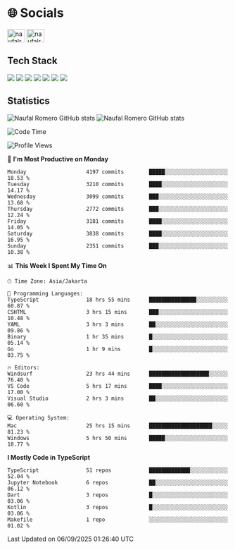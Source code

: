 <h1 align="">🌐 Socials</h1>
<p align="left">
<a href="https://linkedin.com/in/naufal-romero-putra-pratama-9ab816177/" target="blank"><img align="center" src="https://raw.githubusercontent.com/rahuldkjain/github-profile-readme-generator/master/src/images/icons/Social/linked-in-alt.svg" alt="naufalromero" height="30" width="40" /></a>
<a href="https://instagram.com/naufalromero" target="blank"><img align="center" src="https://raw.githubusercontent.com/rahuldkjain/github-profile-readme-generator/master/src/images/icons/Social/instagram.svg" alt="naufalromero" height="30" width="40" /></a>
</p>


<h2 align="">Tech Stack</h2>
<div align="">
  <img src="https://img.shields.io/badge/next.js-000000?style=for-the-badge&logo=nextdotjs&logoColor=white"/>
 <img src="https://img.shields.io/badge/typescript-%23007ACC.svg?style=for-the-badge&logo=typescript&logoColor=white"/>
 <img src="https://img.shields.io/badge/react-%2320232a.svg?style=for-the-badge&logo=react&logoColor=%2361DAFB"/>
 <img src="https://img.shields.io/badge/tailwindcss-%2338B2AC.svg?style=for-the-badge&logo=tailwind-css&logoColor=white"/>
 <img src="https://img.shields.io/badge/Prisma-3982CE?style=for-the-badge&logo=Prisma&logoColor=white"/>
 <img src="https://img.shields.io/badge/javascript-%23323330.svg?style=for-the-badge&logo=javascript&logoColor=%23F7DF1E"/>
 <img src="https://img.shields.io/badge/java-%23ED8B00.svg?style=for-the-badge&logo=openjdk&logoColor=white"/>
</div>


<h2 align="">Statistics</h2>
<div align="">
<img src="https://github-readme-stats-xi-nine-74.vercel.app/api?username=romves&show_icons=true&theme=tokyonight&include_all_commits=true&count_private=true" alt="Naufal Romero GitHub stats"/>
<img src="https://github-readme-stats-xi-nine-74.vercel.app/api/top-langs/?username=romves&theme=tokyonight&hide_border=false&include_all_commits=true&count_private=true&layout=compact" alt="Naufal Romero GitHub stats"/>
</div>

<!--START_SECTION:waka-->
![Code Time](http://img.shields.io/badge/Code%20Time-2%2C882%20hrs%2042%20mins-blue)

![Profile Views](http://img.shields.io/badge/Profile%20Views-0-blue)

📅 **I'm Most Productive on Monday** 

```text
Monday                   4197 commits        █████░░░░░░░░░░░░░░░░░░░░   18.53 % 
Tuesday                  3210 commits        ████░░░░░░░░░░░░░░░░░░░░░   14.17 % 
Wednesday                3099 commits        ███░░░░░░░░░░░░░░░░░░░░░░   13.68 % 
Thursday                 2772 commits        ███░░░░░░░░░░░░░░░░░░░░░░   12.24 % 
Friday                   3181 commits        ████░░░░░░░░░░░░░░░░░░░░░   14.05 % 
Saturday                 3838 commits        ████░░░░░░░░░░░░░░░░░░░░░   16.95 % 
Sunday                   2351 commits        ███░░░░░░░░░░░░░░░░░░░░░░   10.38 % 
```


📊 **This Week I Spent My Time On** 

```text
🕑︎ Time Zone: Asia/Jakarta

💬 Programming Languages: 
TypeScript               18 hrs 55 mins      ███████████████░░░░░░░░░░   60.87 % 
CSHTML                   3 hrs 15 mins       ███░░░░░░░░░░░░░░░░░░░░░░   10.48 % 
YAML                     3 hrs 3 mins        ██░░░░░░░░░░░░░░░░░░░░░░░   09.86 % 
Binary                   1 hr 35 mins        █░░░░░░░░░░░░░░░░░░░░░░░░   05.14 % 
Go                       1 hr 9 mins         █░░░░░░░░░░░░░░░░░░░░░░░░   03.75 % 

🔥 Editors: 
Windsurf                 23 hrs 44 mins      ███████████████████░░░░░░   76.40 % 
VS Code                  5 hrs 17 mins       ████░░░░░░░░░░░░░░░░░░░░░   17.00 % 
Visual Studio            2 hrs 3 mins        ██░░░░░░░░░░░░░░░░░░░░░░░   06.60 % 

💻 Operating System: 
Mac                      25 hrs 15 mins      ████████████████████░░░░░   81.23 % 
Windows                  5 hrs 50 mins       █████░░░░░░░░░░░░░░░░░░░░   18.77 % 
```

**I Mostly Code in TypeScript** 

```text
TypeScript               51 repos            █████████████░░░░░░░░░░░░   52.04 % 
Jupyter Notebook         6 repos             ██░░░░░░░░░░░░░░░░░░░░░░░   06.12 % 
Dart                     3 repos             █░░░░░░░░░░░░░░░░░░░░░░░░   03.06 % 
Kotlin                   3 repos             █░░░░░░░░░░░░░░░░░░░░░░░░   03.06 % 
Makefile                 1 repo              ░░░░░░░░░░░░░░░░░░░░░░░░░   01.02 % 
```




 Last Updated on 06/09/2025 01:26:40 UTC
<!--END_SECTION:waka-->
